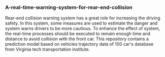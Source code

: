 ### A-real-time-warning-system-for-rear-end-collision
Rear-end collision warning system has a great role for increasing the driving safety. In this system, some measures are used to estimate the danger and system warns drivers to be more cautious. To enhance the effect of system, the real-time processes should be executed to remain enough time and distance to avoid collision with the front car. This repository contains a prediction model based on vehicles trajectory data of 100 car's database from Virginia tech transportation institute.  
